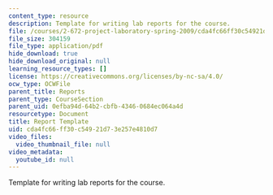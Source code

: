 ```yaml
---
content_type: resource
description: Template for writing lab reports for the course.
file: /courses/2-672-project-laboratory-spring-2009/cda4fc66ff30c54921d73e257e4810d7_template.pdf
file_size: 304159
file_type: application/pdf
hide_download: true
hide_download_original: null
learning_resource_types: []
license: https://creativecommons.org/licenses/by-nc-sa/4.0/
ocw_type: OCWFile
parent_title: Reports
parent_type: CourseSection
parent_uid: 0efba94d-64b2-cbfb-4346-0684ec064a4d
resourcetype: Document
title: Report Template
uid: cda4fc66-ff30-c549-21d7-3e257e4810d7
video_files:
  video_thumbnail_file: null
video_metadata:
  youtube_id: null
---
```

Template for writing lab reports for the course.